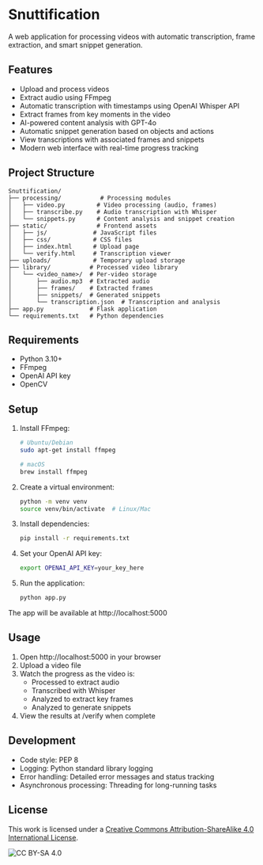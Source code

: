 # Snuttification

A web application for processing videos with automatic transcription, frame extraction, and smart snippet generation.

## Features

- Upload and process videos
- Extract audio using FFmpeg
- Automatic transcription with timestamps using OpenAI Whisper API
- Extract frames from key moments in the video
- AI-powered content analysis with GPT-4o
- Automatic snippet generation based on objects and actions
- View transcriptions with associated frames and snippets
- Modern web interface with real-time progress tracking

## Project Structure

```
Snuttification/
├── processing/           # Processing modules
│   ├── video.py         # Video processing (audio, frames)
│   ├── transcribe.py    # Audio transcription with Whisper
│   └── snippets.py      # Content analysis and snippet creation
├── static/              # Frontend assets
│   ├── js/             # JavaScript files
│   ├── css/            # CSS files
│   ├── index.html      # Upload page
│   └── verify.html     # Transcription viewer
├── uploads/            # Temporary upload storage
├── library/           # Processed video library
│   └── <video_name>/  # Per-video storage
│       ├── audio.mp3  # Extracted audio
│       ├── frames/    # Extracted frames
│       ├── snippets/  # Generated snippets
│       └── transcription.json  # Transcription and analysis
├── app.py             # Flask application
└── requirements.txt   # Python dependencies
```

## Requirements

- Python 3.10+
- FFmpeg
- OpenAI API key
- OpenCV

## Setup

1. Install FFmpeg:
   ```bash
   # Ubuntu/Debian
   sudo apt-get install ffmpeg

   # macOS
   brew install ffmpeg
   ```

2. Create a virtual environment:
   ```bash
   python -m venv venv
   source venv/bin/activate  # Linux/Mac
   ```

3. Install dependencies:
   ```bash
   pip install -r requirements.txt
   ```

4. Set your OpenAI API key:
   ```bash
   export OPENAI_API_KEY=your_key_here
   ```

5. Run the application:
   ```bash
   python app.py
   ```

The app will be available at http://localhost:5000

## Usage

1. Open http://localhost:5000 in your browser
2. Upload a video file
3. Watch the progress as the video is:
   - Processed to extract audio
   - Transcribed with Whisper
   - Analyzed to extract key frames
   - Analyzed to generate snippets
4. View the results at /verify when complete

## Development

- Code style: PEP 8
- Logging: Python standard library logging
- Error handling: Detailed error messages and status tracking
- Asynchronous processing: Threading for long-running tasks

## License

This work is licensed under a [Creative Commons Attribution-ShareAlike 4.0 International License](http://creativecommons.org/licenses/by-sa/4.0/).

![CC BY-SA 4.0](https://i.creativecommons.org/l/by-sa/4.0/88x31.png)
